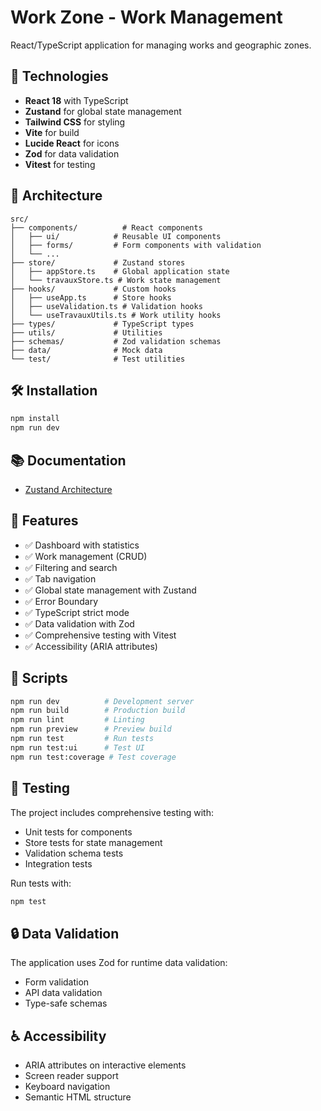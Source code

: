 # Work Zone - Work Management

React/TypeScript application for managing works and geographic zones.

## 🚀 Technologies

- **React 18** with TypeScript
- **Zustand** for global state management
- **Tailwind CSS** for styling
- **Vite** for build
- **Lucide React** for icons
- **Zod** for data validation
- **Vitest** for testing

## 📁 Architecture

```
src/
├── components/          # React components
│   ├── ui/            # Reusable UI components
│   ├── forms/         # Form components with validation
│   └── ...
├── store/             # Zustand stores
│   ├── appStore.ts    # Global application state
│   └── travauxStore.ts # Work state management
├── hooks/             # Custom hooks
│   ├── useApp.ts      # Store hooks
│   ├── useValidation.ts # Validation hooks
│   └── useTravauxUtils.ts # Work utility hooks
├── types/             # TypeScript types
├── utils/             # Utilities
├── schemas/           # Zod validation schemas
├── data/              # Mock data
└── test/              # Test utilities
```

## 🛠️ Installation

```bash
npm install
npm run dev
```

## 📚 Documentation

- [Zustand Architecture](./docs/ARCHITECTURE.md)

## 🎯 Features

- ✅ Dashboard with statistics
- ✅ Work management (CRUD)
- ✅ Filtering and search
- ✅ Tab navigation
- ✅ Global state management with Zustand
- ✅ Error Boundary
- ✅ TypeScript strict mode
- ✅ Data validation with Zod
- ✅ Comprehensive testing with Vitest
- ✅ Accessibility (ARIA attributes)

## 🔧 Scripts

```bash
npm run dev          # Development server
npm run build        # Production build
npm run lint         # Linting
npm run preview      # Preview build
npm run test         # Run tests
npm run test:ui      # Test UI
npm run test:coverage # Test coverage
```

## 🧪 Testing

The project includes comprehensive testing with:
- Unit tests for components
- Store tests for state management
- Validation schema tests
- Integration tests

Run tests with:
```bash
npm test
```

## 🔒 Data Validation

The application uses Zod for runtime data validation:
- Form validation
- API data validation
- Type-safe schemas

## ♿ Accessibility

- ARIA attributes on interactive elements
- Screen reader support
- Keyboard navigation
- Semantic HTML structure
